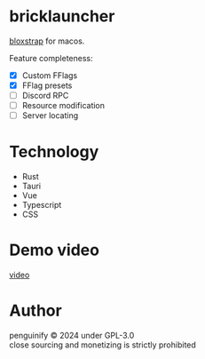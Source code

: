 # bricklauncher
[bloxstrap](https://github.com/pizzaboxer/bloxstrap) for macos.

Feature completeness:
- [x] Custom FFlags
- [x] FFlag presets
- [ ] Discord RPC
- [ ] Resource modification
- [ ] Server locating

# Technology
- Rust
- Tauri
- Vue
- Typescript
- CSS

# Demo video
[video](https://www.youtube.com/watch?v=2dMhCnxSiAs)

# Author
penguinify © 2024 under GPL-3.0    
close sourcing and monetizing is strictly prohibited
